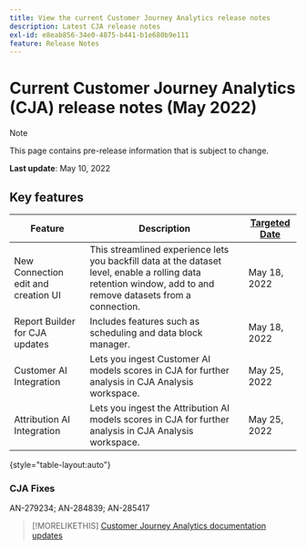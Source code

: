 ```yaml
---
title: View the current Customer Journey Analytics release notes
description: Latest CJA release notes
exl-id: e8eab856-34e0-4875-b441-b1e680b9e111
feature: Release Notes
---
```

# Current Customer Journey Analytics (CJA) release notes (May 2022)

>[!NOTE]
>
>This page contains pre-release information that is subject to change.

**Last update**: May 10, 2022

## Key features

| Feature | Description | [Targeted Date](/help/release-notes/releases.md) |
| ----------- | ---------- | ----- |
| New Connection edit and creation UI | This streamlined experience lets you backfill data at the dataset level, enable a rolling data retention window, add to and remove datasets from a connection. | May 18, 2022 |
| Report Builder for CJA updates | Includes features such as scheduling and data block manager. | May 18, 2022 |
| Customer AI Integration | Lets you ingest Customer AI models scores in CJA for further analysis in CJA Analysis workspace. | May 25, 2022 |
| Attribution AI Integration | Lets you ingest the Attribution AI models scores in CJA for further analysis in CJA Analysis workspace. | May 25, 2022 |

{style="table-layout:auto"}

### CJA Fixes

AN-279234; AN-284839; AN-285417

>[!MORELIKETHIS]
>[Customer Journey Analytics documentation updates](/help/release-notes/doc-changes.md)
